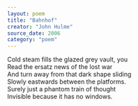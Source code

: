 ```yaml
---
layout: poem
title: "Bahnhof"
creator: "John Hulme"
source_date: 2006
category: "poem"
---
```


Cold steam fills the glazed grey vault, you  
Read the ersatz news of the lost war  
And turn away from that dark shape sliding  
Slowly eastwards between the platforms.  
Surely just a phantom train of thought  
Invisible because it has no windows.  
